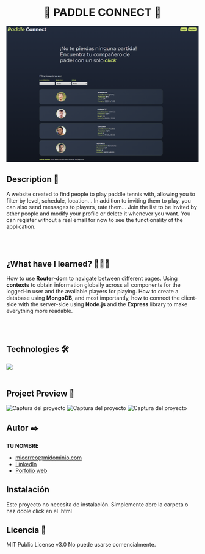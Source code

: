 
<h1 align="center">🎾 PADDLE CONNECT 🎾 </h1>

 ![Imagen del proyecto](https://github.com/Adri-devnull/Adri-devnull/blob/main/paddle-connect1.PNG)

<h2> Description 📑 </h2>

<p>	A website created to find people to play paddle tennis with,
								allowing you to filter by level, schedule, location... In
								addition to inviting them to play, you can also send messages to
								players, rate them... Join the list to be invited by other
								people and modify your profile or delete it whenever you want.
								You can register without a real email for now to see the
								functionality of the application.</p><br><br>

<h2> ¿What have I learned? 📖🙇🏻</h2>

<p> How to use <b>Router-dom</b> to navigate between different pages. Using <b>contexts</b> to obtain information globally across all components for the logged-in user and the available players for playing. How to create a database using <b>MongoDB</b>, and most importantly, how to connect the client-side with the server-side using <b>Node.js</b> and the <b>Express</b> library to make everything more readable.</p> <br><br>

<h2>Technologies 🛠</h2> 
<img width="400px"  src="https://skillicons.dev/icons?i=html,css,js,react,nodejs,express,mongodb,npm&perline=8"  /> <br><br>

<h2>Project Preview 📱</h2>

![Captura del proyecto](https://github.com/eduardofierropro/Portafolio-y-CV/blob/main/CAPTURA-DEL-PROYECTO.jpg?raw=true)
![Captura del proyecto](https://github.com/eduardofierropro/Portafolio-y-CV/blob/main/CAPTURA-DEL-PROYECTO.jpg?raw=true)
![Captura del proyecto](https://github.com/eduardofierropro/Portafolio-y-CV/blob/main/CAPTURA-DEL-PROYECTO.jpg?raw=true)

## Autor ✒️

**TU NOMBRE**

- [micorreo@midominio.com](micorreo@midominio.com)
- [LinkedIn](https://www.linkedin.com/in/tu-url-de-linkedin/)
- [Porfolio web](https://tu-dominio.com/)

## Instalación

Este proyecto no necesita de instalación. Simplemente abre la carpeta o haz doble click en el .html

## Licencia 📄

MIT Public License v3.0
No puede usarse comencialmente.
